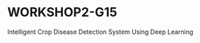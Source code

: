 # WORKSHOP2-G15
Intelligent Crop Disease Detection System Using Deep Learning                                                                 
